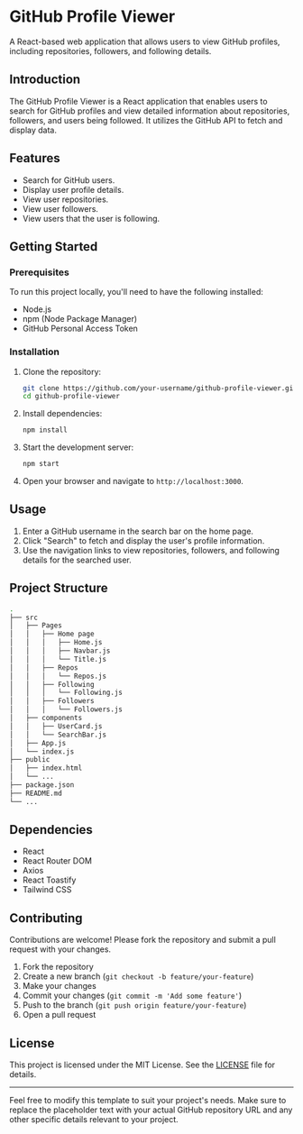 # GitHub Profile Viewer

A React-based web application that allows users to view GitHub profiles, including repositories, followers, and following details.


## Introduction

The GitHub Profile Viewer is a React application that enables users to search for GitHub profiles and view detailed information about repositories, followers, and users being followed. It utilizes the GitHub API to fetch and display data.

## Features

- Search for GitHub users.
- Display user profile details.
- View user repositories.
- View user followers.
- View users that the user is following.

## Getting Started

### Prerequisites

To run this project locally, you'll need to have the following installed:

- Node.js
- npm (Node Package Manager)
- GitHub Personal Access Token

### Installation

1. Clone the repository:
    ```sh
    git clone https://github.com/your-username/github-profile-viewer.git
    cd github-profile-viewer
    ```

2. Install dependencies:
    ```sh
    npm install
    ```

3. Start the development server:
    ```sh
    npm start
    ```

4. Open your browser and navigate to `http://localhost:3000`.

## Usage

1. Enter a GitHub username in the search bar on the home page.
2. Click "Search" to fetch and display the user's profile information.
3. Use the navigation links to view repositories, followers, and following details for the searched user.

## Project Structure

```bash
.
├── src
│   ├── Pages
│   │   ├── Home page
│   │   │   ├── Home.js
│   │   │   ├── Navbar.js
│   │   │   └── Title.js
│   │   ├── Repos
│   │   │   └── Repos.js
│   │   ├── Following
│   │   │   └── Following.js
│   │   ├── Followers
│   │   │   └── Followers.js
│   ├── components
│   │   ├── UserCard.js
│   │   └── SearchBar.js
│   ├── App.js
│   └── index.js
├── public
│   ├── index.html
│   └── ...
├── package.json
├── README.md
└── ...
```

## Dependencies

- React
- React Router DOM
- Axios
- React Toastify
- Tailwind CSS

## Contributing

Contributions are welcome! Please fork the repository and submit a pull request with your changes.

1. Fork the repository
2. Create a new branch (`git checkout -b feature/your-feature`)
3. Make your changes
4. Commit your changes (`git commit -m 'Add some feature'`)
5. Push to the branch (`git push origin feature/your-feature`)
6. Open a pull request

## License

This project is licensed under the MIT License. See the [LICENSE](LICENSE) file for details.

---

Feel free to modify this template to suit your project's needs. Make sure to replace the placeholder text with your actual GitHub repository URL and any other specific details relevant to your project.
